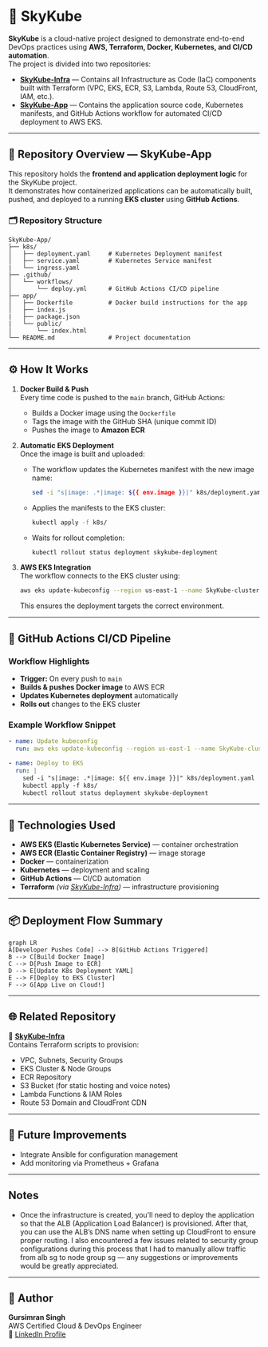 # 🌌 SkyKube

**SkyKube** is a cloud-native project designed to demonstrate end-to-end DevOps practices using **AWS, Terraform, Docker, Kubernetes, and CI/CD automation**.  
The project is divided into two repositories:  

- **[SkyKube-Infra](https://github.com/gursimran531/SkyKube-Infra.git)** — Contains all Infrastructure as Code (IaC) components built with Terraform (VPC, EKS, ECR, S3, Lambda, Route 53, CloudFront, IAM, etc.).  
- **[SkyKube-App](https://github.com/gursimran531/SkyKube-App.git)** — Contains the application source code, Kubernetes manifests, and GitHub Actions workflow for automated CI/CD deployment to AWS EKS.

---

## 🧩 Repository Overview — SkyKube-App

This repository holds the **frontend and application deployment logic** for the SkyKube project.  
It demonstrates how containerized applications can be automatically built, pushed, and deployed to a running **EKS cluster** using **GitHub Actions**.

### 🗂️ Repository Structure

```
SkyKube-App/
├── k8s/
│   ├── deployment.yaml     # Kubernetes Deployment manifest
│   ├── service.yaml        # Kubernetes Service manifest
|   └── ingress.yaml
├── .github/
│   └── workflows/
│       └── deploy.yml      # GitHub Actions CI/CD pipeline
├── app/
│   ├── Dockerfile          # Docker build instructions for the app
│   ├── index.js            
|   ├── package.json
|   └── public/
│       └── index.html  
└── README.md               # Project documentation
```

---

## ⚙️ How It Works

1. **Docker Build & Push**  
   Every time code is pushed to the `main` branch, GitHub Actions:
   - Builds a Docker image using the `Dockerfile`
   - Tags the image with the GitHub SHA (unique commit ID)
   - Pushes the image to **Amazon ECR**

2. **Automatic EKS Deployment**  
   Once the image is built and uploaded:
   - The workflow updates the Kubernetes manifest with the new image name:
     ```bash
     sed -i "s|image: .*|image: ${{ env.image }}|" k8s/deployment.yaml
     ```
   - Applies the manifests to the EKS cluster:
     ```bash
     kubectl apply -f k8s/
     ```
   - Waits for rollout completion:
     ```bash
     kubectl rollout status deployment skykube-deployment
     ```

3. **AWS EKS Integration**  
   The workflow connects to the EKS cluster using:
   ```bash
   aws eks update-kubeconfig --region us-east-1 --name SkyKube-cluster
   ```
   This ensures the deployment targets the correct environment.

---

## 🚀 GitHub Actions CI/CD Pipeline

### Workflow Highlights
- **Trigger:** On every push to `main`
- **Builds & pushes Docker image** to AWS ECR
- **Updates Kubernetes deployment** automatically
- **Rolls out** changes to the EKS cluster

### Example Workflow Snippet
```yaml
- name: Update kubeconfig
  run: aws eks update-kubeconfig --region us-east-1 --name SkyKube-cluster

- name: Deploy to EKS
  run: |
    sed -i "s|image: .*|image: ${{ env.image }}|" k8s/deployment.yaml
    kubectl apply -f k8s/
    kubectl rollout status deployment skykube-deployment
```

---

## 🧱 Technologies Used
- **AWS EKS (Elastic Kubernetes Service)** — container orchestration
- **AWS ECR (Elastic Container Registry)** — image storage
- **Docker** — containerization
- **Kubernetes** — deployment and scaling
- **GitHub Actions** — CI/CD automation
- **Terraform** *(via [SkyKube-Infra](https://github.com/gursimran531/SkyKube-Infra.git))* — infrastructure provisioning

---

## 📦 Deployment Flow Summary

```mermaid
graph LR
A[Developer Pushes Code] --> B[GitHub Actions Triggered]
B --> C[Build Docker Image]
C --> D[Push Image to ECR]
D --> E[Update K8s Deployment YAML]
E --> F[Deploy to EKS Cluster]
F --> G[App Live on Cloud!]
```

---

## 🌐 Related Repository

🔗 **[SkyKube-Infra](https://github.com/gursimran531/SkyKube-Infra.git)**  
Contains Terraform scripts to provision:
- VPC, Subnets, Security Groups  
- EKS Cluster & Node Groups  
- ECR Repository  
- S3 Bucket (for static hosting and voice notes)  
- Lambda Functions & IAM Roles  
- Route 53 Domain and CloudFront CDN

---

## 🧠 Future Improvements
- Integrate Ansible for configuration management  
- Add monitoring via Prometheus + Grafana  

---

## Notes
- Once the infrastructure is created, you’ll need to deploy the application so that the ALB (Application Load Balancer) is provisioned. After that, you can use the ALB’s DNS name when setting up CloudFront to ensure proper routing. I also encountered a few issues related to security group configurations during this process that I had to manually allow traffic from alb sg to node group sg — any suggestions or improvements would be greatly appreciated.

---

## 👤 Author
**Gursimran Singh**  
AWS Certified Cloud & DevOps Engineer  
📧 [LinkedIn Profile](https://www.linkedin.com/in/gursimran-singh-269ba5224/)
